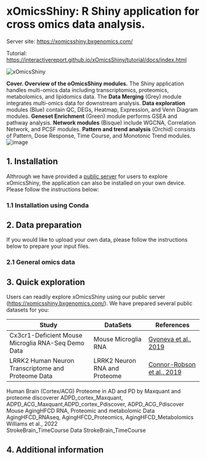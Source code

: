 # xOmicsShiny: R Shiny application for cross omics data analysis.

Server site: https://xomicsshiny.bxgenomics.com/

Tutorial: https://interactivereport.github.io/xOmicsShiny/tutorial/docs/index.html

![xOmicsShiny](https://interactivereport.github.io/xOmicsShiny/images/Cover.png)

**Cover. Overview of the oOmicsShiny modules.** The Shiny application handles multi-omics data including transcriptomics, proteomics, metabolomics, and lipidomics data. The **Data Merging** (Grey) module integrates multi-omics data for downstream analysis. **Data exploration** modules (Blue) contain QC, DEGs, Heatmap, Expression, and Venn Diagram modules. **Geneset Enrichment** (Green) module performs GSEA and pathway analysis. **Network modules** (Bisque) include WGCNA, Correlation Network, and PCSF modules. **Pattern and trend analysis** (Orchid) consists of Pattern, Dose Response, Time Course, and Monotonic Trend modules.![image](https://github.com/user-attachments/assets/aeb63b6a-1d96-48ce-9ee8-13f04cb098f1)

## 1. Installation

Althrough we have provided a [public server](https://xomicsshiny.bxgenomics.com/) for users to explore xOmicsShiny, the application can also be installed on your own device. Please follow the instructions below:

### 1.1 Installation using Conda

## 2. Data preparation

If you would like to upload your own data, please follow the instructions below to prepare your input files.

### 2.1 General omics data

## 3. Quick exploration

Users can readily explore xOmicsShiny using our public server (https://xomicsshiny.bxgenomics.com/). We have prepared several public datasets for you:

| Study | DataSets | References |
| --- | --- | --- |
| Cx3cr1-Deficient Mouse Microglia RNA-Seq Demo Data | Mouse Microglia RNA | [Gyoneva et al., 2019](https://www.life-science-alliance.org/content/2/6/e201900453) |
| LRRK2 Human Neuron Transcriptome and Proteome Data | LRRK2 Neuron RNA and Proteome | [Connor-Robson et al., 2019](https://www.sciencedirect.com/science/article/pii/S0969996119300968?via%3Dihub) |
Human Brain (Cortex/ACG) Proteome in AD and PD by Maxquant and proteome discoverer	ADPD_cortex_Maxquant, ADPD_ACG_Maxquant,ADPD_cortex_Pdiscover, ADPD_ACG_Pdiscover			
Mouse AgingHFCD RNA, Proteomic and metabolomic Data	AgingHFCD_RNAseq, AgingHFCD_Proteomics, AgingHFCD_Metabolomics	Williams et al., 2022		
StrokeBrain_TimeCourse Data	StrokeBrain_TimeCourse

## 4. Additional information
